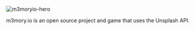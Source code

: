 ![m3moryio-hero](https://github.com/user-attachments/assets/5e78eb1c-2f8e-4eaa-ba19-c7f0e38b9c85)

m3mory.io is an open source project and game that uses the Unsplash API.
